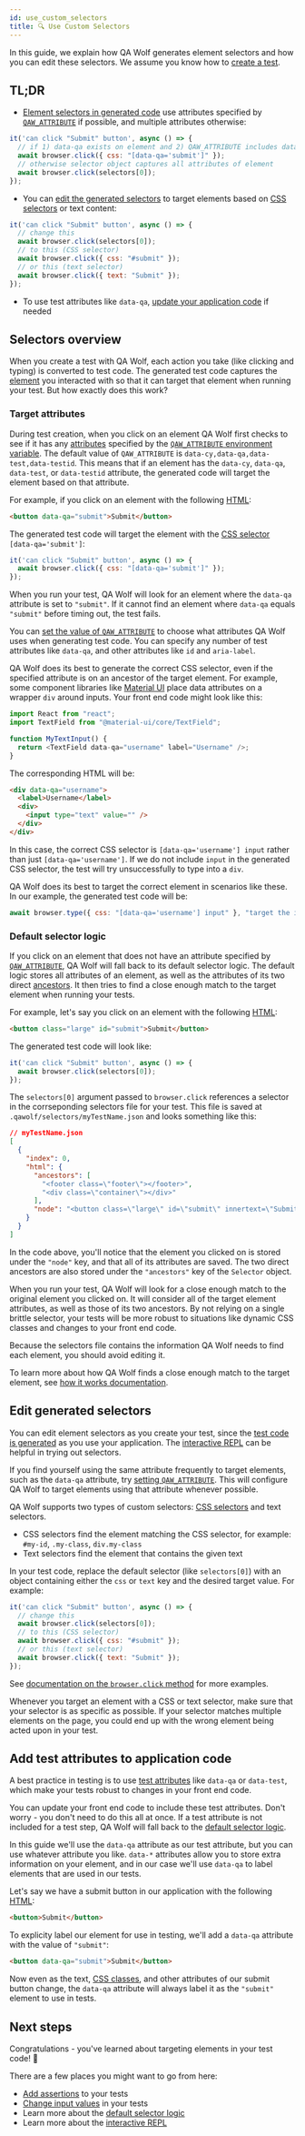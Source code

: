 ```yaml
---
id: use_custom_selectors
title: 🔍 Use Custom Selectors
---
```


In this guide, we explain how QA Wolf generates element selectors and how you can edit these selectors. We assume you know how to [create a test](create_a_test).

## TL;DR

- [Element selectors in generated code](#selectors-overview) use attributes specified by [`QAW_ATTRIBUTE`](api/environment_variables#qaw_attribute) if possible, and multiple attributes otherwise:

```js
it('can click "Submit" button', async () => {
  // if 1) data-qa exists on element and 2) QAW_ATTRIBUTE includes data-qa
  await browser.click({ css: "[data-qa='submit']" });
  // otherwise selector object captures all attributes of element
  await browser.click(selectors[0]);
});
```

- You can [edit the generated selectors](#edit-generated-selectors) to target elements based on [CSS selectors](https://developer.mozilla.org/en-US/docs/Web/CSS/CSS_Selectors) or text content:

```js
it('can click "Submit" button', async () => {
  // change this
  await browser.click(selectors[0]);
  // to this (CSS selector)
  await browser.click({ css: "#submit" });
  // or this (text selector)
  await browser.click({ text: "Submit" });
});
```

- To use test attributes like `data-qa`, [update your application code](#add-test-attributes-to-application-code) if needed

## Selectors overview

When you create a test with QA Wolf, each action you take (like clicking and typing) is converted to test code. The generated test code captures the [element](https://developer.mozilla.org/en-US/docs/Glossary/Element) you interacted with so that it can target that element when running your test. But how exactly does this work?

### Target attributes

During test creation, when you click on an element QA Wolf first checks to see if it has any [attributes](https://developer.mozilla.org/en-US/docs/Learn/HTML/Introduction_to_HTML/Getting_started) specified by the [`QAW_ATTRIBUTE` environment variable](api/environment_variables#qaw_attribute). The default value of `QAW_ATTRIBUTE` is `data-cy,data-qa,data-test,data-testid`. This means that if an element has the `data-cy`, `data-qa`, `data-test`, or `data-testid` attribute, the generated code will target the element based on that attribute.

For example, if you click on an element with the following [HTML](https://developer.mozilla.org/en-US/docs/Web/HTML):

```html
<button data-qa="submit">Submit</button>
```

The generated test code will target the element with the [CSS selector](https://developer.mozilla.org/en-US/docs/Web/CSS/CSS_Selectors) `[data-qa='submit']`:

```js
it('can click "Submit" button', async () => {
  await browser.click({ css: "[data-qa='submit']" });
});
```

When you run your test, QA Wolf will look for an element where the `data-qa` attribute is set to `"submit"`. If it cannot find an element where `data-qa` equals `"submit"` before timing out, the test fails.

You can [set the value of `QAW_ATTRIBUTE`](api/environment_variables#qaw_attribute) to choose what attributes QA Wolf uses when generating test code. You can specify any number of test attributes like `data-qa`, and other attributes like `id` and `aria-label`.

QA Wolf does its best to generate the correct CSS selector, even if the specified attribute is on an ancestor of the target element. For example, some component libraries like [Material UI](https://material-ui.com) place data attributes on a wrapper `div` around inputs. Your front end code might look like this:

```js
import React from "react";
import TextField from "@material-ui/core/TextField";

function MyTextInput() {
  return <TextField data-qa="username" label="Username" />;
}
```

The corresponding HTML will be:

```html
<div data-qa="username">
  <label>Username</label>
  <div>
    <input type="text" value="" />
  </div>
</div>
```

In this case, the correct CSS selector is `[data-qa='username'] input` rather than just `[data-qa='username']`. If we do not include `input` in the generated CSS selector, the test will try unsuccessfully to type into a `div`.

QA Wolf does its best to target the correct element in scenarios like these. In our example, the generated test code will be:

```js
await browser.type({ css: "[data-qa='username'] input" }, "target the input");
```

### Default selector logic

If you click on an element that does not have an attribute specified by [`QAW_ATTRIBUTE`](api/environment_variables#qaw_attribute), QA Wolf will fall back to its default selector logic. The default logic stores all attributes of an element, as well as the attributes of its two direct [ancestors](https://developer.mozilla.org/en-US/docs/Web/API/Node/parentElement). It then tries to find a close enough match to the target element when running your tests.

For example, let's say you click on an element with the following [HTML](https://developer.mozilla.org/en-US/docs/Web/HTML):

```html
<button class="large" id="submit">Submit</button>
```

The generated test code will look like:

```js
it('can click "Submit" button', async () => {
  await browser.click(selectors[0]);
});
```

The `selectors[0]` argument passed to `browser.click` references a selector in the corrseponding selectors file for your test. This file is saved at `.qawolf/selectors/myTestName.json` and looks something like this:

```json
// myTestName.json
[
  {
    "index": 0,
    "html": {
      "ancestors": [
        "<footer class=\"footer\"></footer>",
        "<div class=\"container\"></div>"
      ],
      "node": "<button class=\"large\" id=\"submit\" innertext=\"Submit\">Submit</button>"
    }
  }
]
```

In the code above, you'll notice that the element you clicked on is stored under the `"node"` key, and that all of its attributes are saved. The two direct ancestors are also stored under the `"ancestors"` key of the `Selector` object.

When you run your test, QA Wolf will look for a close enough match to the original element you clicked on. It will consider all of the target element attributes, as well as those of its two ancestors. By not relying on a single brittle selector, your tests will be more robust to situations like dynamic CSS classes and changes to your front end code.

Because the selectors file contains the information QA Wolf needs to find each element, you should avoid editing it.

To learn more about how QA Wolf finds a close enough match to the target element, see [how it works documentation](how_it_works#element-selectors).

## Edit generated selectors

You can edit element selectors as you create your test, since the [test code is generated](create_a_test#review-test-code) as you use your application. The [interactive REPL](use_the_repl) can be helpful in trying out selectors.

If you find yourself using the same attribute frequently to target elements, such as the `data-qa` attribute, try [setting `QAW_ATTRIBUTE`](api/environment_variables#qaw_attribute). This will configure QA Wolf to target elements using that attribute whenever possible.

QA Wolf supports two types of custom selectors: [CSS selectors](https://developer.mozilla.org/en-US/docs/Web/CSS/CSS_Selectors) and text selectors.

- CSS selectors find the element matching the CSS selector, for example: `#my-id`, `.my-class`, `div.my-class`
- Text selectors find the element that contains the given text

In your test code, replace the default selector (like `selectors[0]`) with an object containing either the `css` or `text` key and the desired target value. For example:

```js
it('can click "Submit" button', async () => {
  // change this
  await browser.click(selectors[0]);
  // to this (CSS selector)
  await browser.click({ css: "#submit" });
  // or this (text selector)
  await browser.click({ text: "Submit" });
});
```

See [documentation on the `browser.click` method](api/browser_context/click#examples) for more examples.

Whenever you target an element with a CSS or text selector, make sure that your selector is as specific as possible. If your selector matches multiple elements on the page, you could end up with the wrong element being acted upon in your test.

## Add test attributes to application code

A best practice in testing is to use [test attributes](https://developer.mozilla.org/en-US/docs/Learn/HTML/Howto/Use_data_attributes) like `data-qa` or `data-test`, which make your tests robust to changes in your front end code.

You can update your front end code to include these test attributes. Don't worry - you don't need to do this all at once. If a test attribute is not included for a test step, QA Wolf will fall back to the [default selector logic](#default-selector-logic).

In this guide we'll use the `data-qa` attribute as our test attribute, but you can use whatever attribute you like. `data-*` attributes allow you to store extra information on your element, and in our case we'll use `data-qa` to label elements that are used in our tests.

Let's say we have a submit button in our application with the following [HTML](https://developer.mozilla.org/en-US/docs/Web/HTML):

```html
<button>Submit</button>
```

To explicity label our element for use in testing, we'll add a `data-qa` attribute with the value of `"submit"`:

```html
<button data-qa="submit">Submit</button>
```

Now even as the text, [CSS classes](https://developer.mozilla.org/en-US/docs/Web/HTML/Global_attributes#attr-class), and other attributes of our submit button change, the `data-qa` attribute will always label it as the `"submit"` element to use in tests.

## Next steps

Congratulations - you've learned about targeting elements in your test code! 🎉

There are a few places you might want to go from here:

- [Add assertions](add_assertions) to your tests
- [Change input values](change_input_values) in your tests
- Learn more about the [default selector logic](how_it_works#element-selectors)
- Learn more about the [interactive REPL](use_the_repl)
